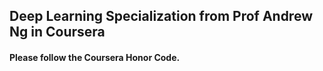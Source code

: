 ## Deep Learning Specialization from Prof Andrew Ng in Coursera
#### Please follow the Coursera Honor Code.
